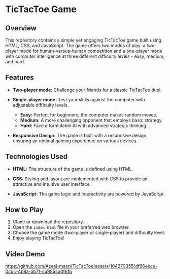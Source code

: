 

# TicTacToe Game

## Overview

This repository contains a simple yet engaging TicTacToe game built using HTML, CSS, and JavaScript. The game offers two modes of play: a two-player mode for human-versus-human competition and a one-player mode with computer intelligence at three different difficulty levels - easy, medium, and hard.

## Features

- **Two-player mode:** Challenge your friends for a classic TicTacToe duel.

- **Single-player mode:** Test your skills against the computer with adjustable difficulty levels.
  - **Easy:** Perfect for beginners, the computer makes random moves.
  - **Medium:** A more challenging opponent that employs basic strategy.
  - **Hard:** Face a formidable AI with advanced strategic thinking.

- **Responsive Design:** The game is built with a responsive design, ensuring an optimal gaming experience on various devices.

## Technologies Used

- **HTML:** The structure of the game is defined using HTML.

- **CSS:** Styling and layout are implemented with CSS to provide an attractive and intuitive user interface.

- **JavaScript:** The game logic and interactivity are powered by JavaScript.

## How to Play

1. Clone or download the repository.
2. Open the `index.html` file in your preferred web browser.
3. Choose the game mode (two-player or single-player) and difficulty level.
4. Enjoy playing TicTacToe!

## Video Demo
https://github.com/Aseel-masri/TicTacToe/assets/104279355/df86eece-0cbc-4b8a-ab7f-ca985ca0f6fb
